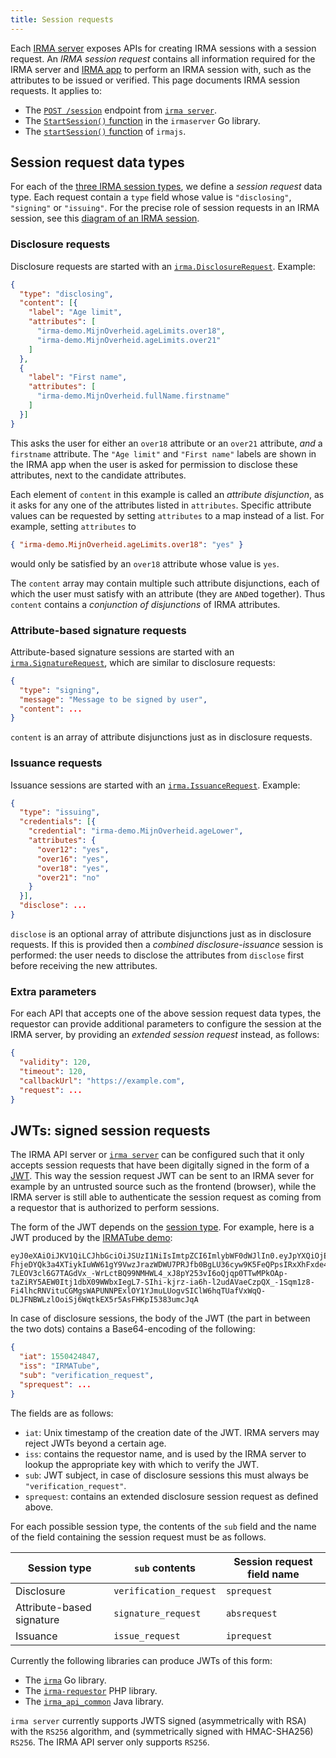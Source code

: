 ```yaml
---
title: Session requests
---
```


Each [IRMA server](what-is-irma#irma-servers) exposes APIs for creating IRMA sessions with a session request. An *IRMA session request* contains all information required for the IRMA server and [IRMA app](https://github.com/privacybydesign/irma_mobile) to perform an IRMA session with, such as the attributes to be issued or verified. This page documents IRMA session requests. It applies to:

* The [`POST /session`](api-irma-server#post-session) endpoint from [`irma server`](irma-server).
* The [`StartSession()` function](https://godoc.org/github.com/privacybydesign/irmago/server/irmaserver#StartSession) in the `irmaserver` Go library.
* The [`startSession()` function](api-irmajs#startsession) of `irmajs`.

## Session request data types

For each of the [three IRMA session types](what-is-irma#session-types), we define a *session request* data type. Each request contain a `type` field whose value is `"disclosing"`, `"signing"` or `"issuing"`. For the precise role of session requests in an IRMA session, see this [diagram of an IRMA session](what-is-irma#irma-session-flow).

### Disclosure requests
Disclosure requests are started with an [`irma.DisclosureRequest`](https://godoc.org/github.com/privacybydesign/irmago#DisclosureRequest). Example:
```json
{
  "type": "disclosing",
  "content": [{
    "label": "Age limit",
    "attributes": [
      "irma-demo.MijnOverheid.ageLimits.over18",
      "irma-demo.MijnOverheid.ageLimits.over21"
    ]
  },
  {
    "label": "First name",
    "attributes": [
      "irma-demo.MijnOverheid.fullName.firstname"
    ]
  }]
}
```
This asks the user for either an `over18` attribute or an `over21` attribute, *and* a `firstname` attribute. The `"Age limit"` and `"First name"` labels are shown in the IRMA app when the user is asked for permission to disclose these attributes, next to the candidate attributes.

Each element of `content` in this example is called an *attribute disjunction*, as it asks for any one of the attributes listed in `attributes`. Specific attribute values can be requested by setting `attributes` to a map instead of a list. For example, setting `attributes` to
```json
{ "irma-demo.MijnOverheid.ageLimits.over18": "yes" }
```
would only be satisfied by an `over18` attribute whose value is `yes`.

The `content` array may contain multiple such attribute disjunctions, each of which the user must satisfy with an attribute (they are `AND`ed together). Thus `content` contains a *conjunction of disjunctions* of IRMA attributes.

### Attribute-based signature requests
Attribute-based signature sessions are started with an [`irma.SignatureRequest`](https://godoc.org/github.com/privacybydesign/irmago#SignatureRequest), which are similar to disclosure requests:
```json
{
  "type": "signing",
  "message": "Message to be signed by user",
  "content": ...
}
```
`content` is an array of attribute disjunctions just as in disclosure requests.

### Issuance requests
Issuance sessions are started with an [`irma.IssuanceRequest`](https://godoc.org/github.com/privacybydesign/irmago#IssuanceRequest). Example:
```json
{
  "type": "issuing",
  "credentials": [{
    "credential": "irma-demo.MijnOverheid.ageLower",
    "attributes": {
      "over12": "yes",
      "over16": "yes",
      "over18": "yes",
      "over21": "no"
    }
  }],
  "disclose": ...
}
```
`disclose` is an optional array of attribute disjunctions just as in disclosure requests. If this is provided then a *combined disclosure-issuance* session is performed: the user needs to disclose the attributes from `disclose` first before receiving the new attributes.

### Extra parameters
For each API that accepts one of the above session request data types, the requestor can provide additional parameters to configure the session at the IRMA server, by providing an *extended session request* instead, as follows:
```json
{
  "validity": 120,
  "timeout": 120,
  "callbackUrl": "https://example.com",
  "request": ...
}
```

## JWTs: signed session requests
The IRMA API server or [`irma server`](irma-server) can be configured such that it only accepts session requests that have been digitally signed in the form of a [JWT](https://jwt.io). This way the session request JWT can be sent to an IRMA sever for example by an untrusted source such as the frontend (browser), while the IRMA server is still able to authenticate the session request as coming from a requestor that is authorized to perform sessions.

The form of the JWT depends on the [session type](what-is-irma#session-types). For example, here is a JWT produced by the [IRMATube demo](https://privacybydesign.foundation/demo/irmaTube):
```
eyJ0eXAiOiJKV1QiLCJhbGciOiJSUzI1NiIsImtpZCI6ImlybWF0dWJlIn0.eyJpYXQiOjE1NTA0MjQ4NDcsImlzcyI6IklSTUFUdWJlIiwic3ViIjoidmVyaWZpY2F0aW9uX3JlcXVlc3QiLCJzcHJlcXVlc3QiOnsidmFsaWRpdHkiOjYwLCJyZXF1ZXN0Ijp7ImNvbnRlbnQiOlt7ImxhYmVsIjoiTWVtYmVyc2hpcCIsImF0dHJpYnV0ZXMiOlsicGJkZi5wYmRmLmlybWF0dWJlLnR5cGUiXX0seyJsYWJlbCI6IkFnZSBvdmVyIDEyIiwiYXR0cmlidXRlcyI6WyJwYmRmLnBiZGYuYWdlTGltaXRzLm92ZXIxMiIsInBiZGYubmlqbWVnZW4uYWdlTGltaXRzLm92ZXIxMiJdfV19fX0.4_b12I4fwXVE5QRf7ll1K-FhjeDYQk3a4XTiykIuWW61gY9VwzJrazWDWU7PRJfb0BgLU36cyw9K5FeQPpsIRxXhFxde4ueAjAixNWtn1JG1Nt_L-7LEOV3cl6G7TAGdVx_-WrLctBQ99NMHWL4_xJ8pY253vI6oQjqp0TTwMPkOAp-taZiRY5AEW0Itj1dbX09WWbxIegL7-SIhi-kjrz-ia6h-l2udAVaeCzpQX_-1Sqm1z8-Fi4lhcRNVituCGMgsWAPUNNPExlOY1YJmuLUogvSIClW6hqTUafVxWqQ-DLJFNBWLzlOoiSj6WqtkEX5r5AsFHKpI5383umcJqA
```
In case of disclosure sessions, the body of the JWT (the part in between the two dots) contains a Base64-encoding of the following:
```json
{
  "iat": 1550424847,
  "iss": "IRMATube",
  "sub": "verification_request",
  "sprequest": ...
}
```
The fields are as follows:
* `iat`: Unix timestamp of the creation date of the JWT. IRMA servers may reject JWTs beyond a certain age.
* `iss`: contains the requestor name, and is used by the IRMA server to lookup the appropriate key with which to verify the JWT.
* `sub`: JWT subject, in case of disclosure sessions this must always be `"verification_request"`.
* `sprequest`: contains an extended disclosure session request as defined above.

For each possible session type, the contents of the `sub` field and the name of the field containing the session request must be as follows.

| Session type | `sub` contents | Session request field name |
| ------------ | -------------- | -------------------------- |
| Disclosure  | `verification_request` | `sprequest` |
| Attribute-based signature | `signature_request` | `absrequest` |
| Issuance | `issue_request` | `iprequest` |

Currently the following libraries can produce JWTs of this form:
* The [`irma`](https://github.com/privacybydesign/irmago) Go library.
* The [`irma-requestor`](https://github.com/privacybydesign/irma-requestor) PHP library.
* The [`irma_api_common`](https://github.com/privacybydesign/irma_api_common) Java library.

`irma server` currently supports JWTS signed (asymmetrically with RSA) with the `RS256` algorithm, and (symmetrically signed with HMAC-SHA256) `RS256`. The IRMA API server only supports `RS256`.